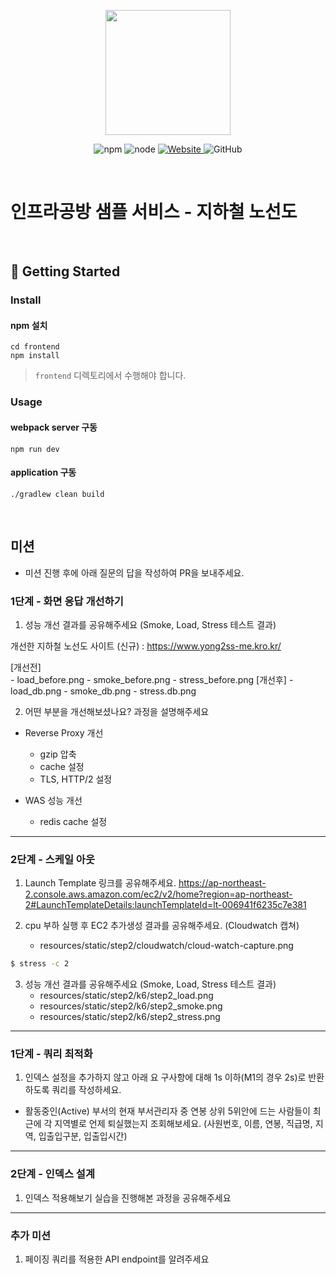 <p align="center">
    <img width="200px;" src="https://raw.githubusercontent.com/woowacourse/atdd-subway-admin-frontend/master/images/main_logo.png"/>
</p>
<p align="center">
  <img alt="npm" src="https://img.shields.io/badge/npm-%3E%3D%205.5.0-blue">
  <img alt="node" src="https://img.shields.io/badge/node-%3E%3D%209.3.0-blue">
  <a href="https://edu.nextstep.camp/c/R89PYi5H" alt="nextstep atdd">
    <img alt="Website" src="https://img.shields.io/website?url=https%3A%2F%2Fedu.nextstep.camp%2Fc%2FR89PYi5H">
  </a>
  <img alt="GitHub" src="https://img.shields.io/github/license/next-step/atdd-subway-service">
</p>

<br>

# 인프라공방 샘플 서비스 - 지하철 노선도

<br>

## 🚀 Getting Started

### Install
#### npm 설치
```
cd frontend
npm install
```
> `frontend` 디렉토리에서 수행해야 합니다.

### Usage
#### webpack server 구동
```
npm run dev
```
#### application 구동
```
./gradlew clean build
```
<br>

## 미션

* 미션 진행 후에 아래 질문의 답을 작성하여 PR을 보내주세요.


### 1단계 - 화면 응답 개선하기
1. 성능 개선 결과를 공유해주세요 (Smoke, Load, Stress 테스트 결과)

개선한 지하철 노선도 사이트 (신규) : https://www.yong2ss-me.kro.kr/

[개선전]  
    - load_before.png
    - smoke_before.png
    - stress_before.png
[개선후]
    - load_db.png
    - smoke_db.png
    - stress.db.png

2. 어떤 부분을 개선해보셨나요? 과정을 설명해주세요

-  Reverse Proxy 개선
    * gzip 압축
    * cache 설정
    * TLS, HTTP/2 설정

- WAS 성능 개선
    * redis cache 설정

---

### 2단계 - 스케일 아웃

1. Launch Template 링크를 공유해주세요.
https://ap-northeast-2.console.aws.amazon.com/ec2/v2/home?region=ap-northeast-2#LaunchTemplateDetails:launchTemplateId=lt-006941f6235c7e381

2. cpu 부하 실행 후 EC2 추가생성 결과를 공유해주세요. (Cloudwatch 캡쳐)
    - resources/static/step2/cloudwatch/cloud-watch-capture.png
```sh
$ stress -c 2
```
3. 성능 개선 결과를 공유해주세요 (Smoke, Load, Stress 테스트 결과)
    - resources/static/step2/k6/step2_load.png
    - resources/static/step2/k6/step2_smoke.png
    - resources/static/step2/k6/step2_stress.png

---

### 1단계 - 쿼리 최적화

1. 인덱스 설정을 추가하지 않고 아래 요 구사항에 대해 1s 이하(M1의 경우 2s)로 반환하도록 쿼리를 작성하세요.

- 활동중인(Active) 부서의 현재 부서관리자 중 연봉 상위 5위안에 드는 사람들이 최근에 각 지역별로 언제 퇴실했는지 조회해보세요. (사원번호, 이름, 연봉, 직급명, 지역, 입출입구분, 입출입시간)

---

### 2단계 - 인덱스 설계

1. 인덱스 적용해보기 실습을 진행해본 과정을 공유해주세요

---

### 추가 미션

1. 페이징 쿼리를 적용한 API endpoint를 알려주세요
